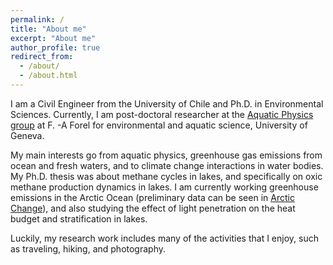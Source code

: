```yaml
---
permalink: /
title: "About me"
excerpt: "About me"
author_profile: true
redirect_from: 
  - /about/
  - /about.html
---
```

I am a Civil Engineer from the University of Chile and Ph.D. in Environmental Sciences. Currently, I am post-doctoral researcher at the [Aquatic Physics group](https://www.unige.ch/forel/en/physique-aqua/) at F. -A Forel for environmental and aquatic science, University of Geneva.

My main interests go from aquatic physics, greenhouse gas emissions from ocean and fresh waters, and to climate change interactions in water bodies. My Ph.D. thesis was about methane cycles in lakes, and specifically on oxic methane production dynamics in lakes. I am currently working greenhouse emissions in the Arctic Ocean (preliminary data can be seen in [Arctic Change](https://arctic-change.herokuapp.com/)), and also studying the effect of light penetration on the heat budget and stratification in lakes.

Luckily, my research work includes many of the activities that I enjoy, such as traveling, hiking, and photography.
